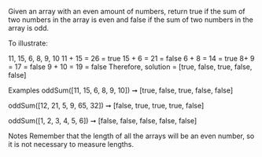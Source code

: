 Given an array with an even amount of numbers, return true if the sum of two numbers in the array is even and false if the sum of two numbers in the array is odd.

To illustrate:

11, 15, 6, 8, 9, 10
11 + 15 = 26 = true
15 + 6 = 21 = false
6 + 8 = 14 = true
8+ 9 = 17 = false
9 + 10 = 19 = false
Therefore, solution = [true, false, true, false, false]

Examples
oddSum([11, 15, 6, 8, 9, 10]) ➞ [true, false, true, false, false]

oddSum([12, 21, 5, 9, 65, 32]) ➞ [false, true, true, true, false]

oddSum([1, 2, 3, 4, 5, 6]) ➞ [false, false, false, false, false]

Notes
Remember that the length of all the arrays will be an even number, so it is not necessary to measure lengths.